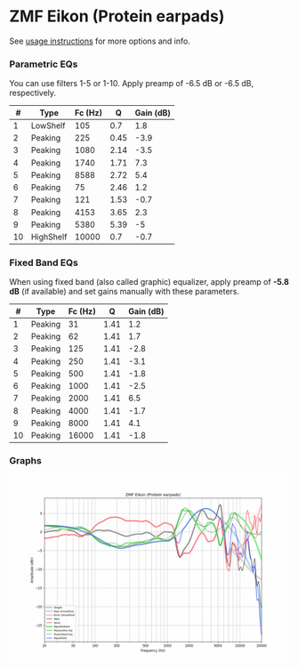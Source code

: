 # ZMF Eikon (Protein earpads)
See [usage instructions](https://github.com/jaakkopasanen/AutoEq#usage) for more options and info.

### Parametric EQs
You can use filters 1-5 or 1-10. Apply preamp of -6.5 dB or -6.5 dB, respectively.

|   # | Type      |   Fc (Hz) |    Q |   Gain (dB) |
|-----|-----------|-----------|------|-------------|
|   1 | LowShelf  |       105 | 0.7  |         1.8 |
|   2 | Peaking   |       225 | 0.45 |        -3.9 |
|   3 | Peaking   |      1080 | 2.14 |        -3.5 |
|   4 | Peaking   |      1740 | 1.71 |         7.3 |
|   5 | Peaking   |      8588 | 2.72 |         5.4 |
|   6 | Peaking   |        75 | 2.46 |         1.2 |
|   7 | Peaking   |       121 | 1.53 |        -0.7 |
|   8 | Peaking   |      4153 | 3.65 |         2.3 |
|   9 | Peaking   |      5380 | 5.39 |        -5   |
|  10 | HighShelf |     10000 | 0.7  |        -0.7 |

### Fixed Band EQs
When using fixed band (also called graphic) equalizer, apply preamp of **-5.8 dB** (if available) and set gains manually with these parameters.

|   # | Type    |   Fc (Hz) |    Q |   Gain (dB) |
|-----|---------|-----------|------|-------------|
|   1 | Peaking |        31 | 1.41 |         1.2 |
|   2 | Peaking |        62 | 1.41 |         1.7 |
|   3 | Peaking |       125 | 1.41 |        -2.8 |
|   4 | Peaking |       250 | 1.41 |        -3.1 |
|   5 | Peaking |       500 | 1.41 |        -1.8 |
|   6 | Peaking |      1000 | 1.41 |        -2.5 |
|   7 | Peaking |      2000 | 1.41 |         6.5 |
|   8 | Peaking |      4000 | 1.41 |        -1.7 |
|   9 | Peaking |      8000 | 1.41 |         4.1 |
|  10 | Peaking |     16000 | 1.41 |        -1.8 |

### Graphs
![](./ZMF%20Eikon%20(Protein%20earpads).png)
